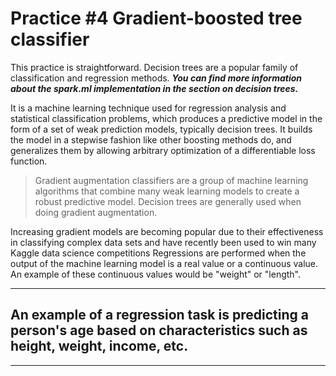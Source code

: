 # Practice #4  Gradient-boosted tree classifier

This practice is straightforward. Decision trees are a popular family of classification and regression methods. ***You can find more information about the spark.ml implementation in the section on decision trees.***

It is a machine learning technique used for regression analysis and statistical classification problems, which produces a predictive model in the form of a set of weak prediction models, typically decision trees. It builds the model in a stepwise fashion like other boosting methods do, and generalizes them by allowing arbitrary optimization of a differentiable loss function.

> Gradient augmentation classifiers are a group of machine learning
> algorithms that combine many weak learning models to create a robust
> predictive model. Decision trees are generally used when doing
> gradient augmentation.

Increasing gradient models are becoming popular due to their effectiveness in classifying complex data sets and have recently been used to win many Kaggle data science competitions Regressions are performed when the output of the machine learning model is a real value or a continuous value.
An example of these continuous values ​​would be "weight" or "length". 

***

## An example of a regression task is predicting a person's age based on characteristics such as height, weight, income, etc.

***
